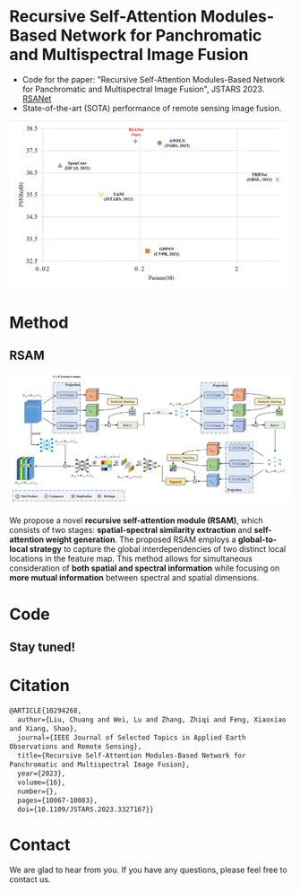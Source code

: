# Recursive Self-Attention Modules-Based Network for Panchromatic and Multispectral Image Fusion
- Code for the paper: "Recursive Self-Attention Modules-Based Network for Panchromatic and Multispectral Image Fusion", JSTARS 2023. [RSANet](https://ieeexplore.ieee.org/document/10294268)
- State-of-the-art (SOTA) performance of remote sensing image fusion.

![RSANet](https://github.com/JUSTM0VE0N/RSANet/blob/main/charts/Fig%201.png#pic_center)

# Method
## RSAM
![RSAM](https://github.com/JUSTM0VE0N/RSANet/blob/main/charts/Fig2.tif#pic_center)

We propose a novel __recursive self-attention module (RSAM)__, which consists of two stages: __spatial-spectral similarity extraction__ and __self-attention weight generation__. The proposed RSAM employs a __global-to-local strategy__ to capture the global interdependencies of two distinct local locations in the feature map. This method allows for simultaneous consideration of __both spatial and spectral information__ while focusing on __more mutual information__ between spectral and spatial dimensions.

# Code
## Stay tuned!

# Citation
```shell
@ARTICLE{10294268,
  author={Liu, Chuang and Wei, Lu and Zhang, Zhiqi and Feng, Xiaoxiao and Xiang, Shao},
  journal={IEEE Journal of Selected Topics in Applied Earth Observations and Remote Sensing}, 
  title={Recursive Self-Attention Modules-Based Network for Panchromatic and Multispectral Image Fusion}, 
  year={2023},
  volume={16},
  number={},
  pages={10067-10083},
  doi={10.1109/JSTARS.2023.3327167}}
```

# Contact
We are glad to hear from you. If you have any questions, please feel free to contact us.

